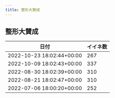 ```yaml
---
title: 整形大賛成
---
```

## 整形大賛成

|日付|イイネ数|
|-|-|
|2022-10-23 18:02:44+00:00|267|
|2022-10-09 18:02:43+00:00|337|
|2022-08-30 18:02:39+00:00|310|
|2022-08-21 18:02:47+00:00|310|
|2022-07-06 18:00:20+00:00|252|
